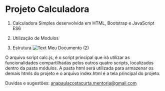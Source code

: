 # Projeto Calculadora
1) Calculadora Simples desenvolvida em HTML, Bootstrap e JavaScript ES6
2) Utilização de Modulos

3) Estrutura
![Text Meu Documento (2)](https://user-images.githubusercontent.com/123430271/215284595-c48a6cf0-fe52-4c89-aed2-10a33204a13b.png)

O arquivo script calc.js, é o script principal que irá utilizar as funcionalidades compartilhadas pelos outros quatro scripts, localizados dentro da pasta módulos. A pasta html será utilizada para armazenar os demais htmls do projeto e o arquivo index.html é a tela principal do projeto.

Duvidas e sugestões: anapaulacostacurta.mentoria@gmail.com
